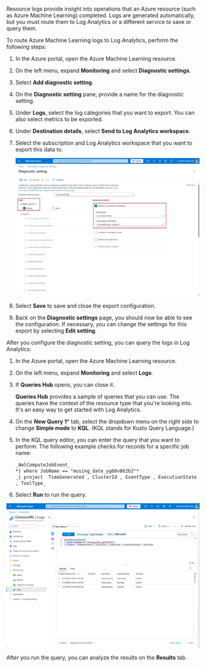 Resource logs provide insight into operations that an Azure resource (such as Azure Machine Learning) completed. Logs are generated automatically, but you must route them to Log Analytics or a different service to save or query them.

To route Azure Machine Learning logs to Log Analytics, perform the following steps:

1. In the Azure portal, open the Azure Machine Learning resource.

1. On the left menu, expand **Monitoring** and select **Diagnostic settings**.

1. Select **Add diagnostic setting**.

1. On the **Diagnostic setting** pane, provide a name for the diagnostic setting.

1. Under **Logs**, select the log categories that you want to export. You can also select metrics to be exported.

1. Under **Destination details**, select **Send to Log Analytics workspace**.

1. Select the subscription and Log Analytics workspace that you want to export this data to.

   ![Screenshot of the diagnostic settings in the Azure portal.](../media/diagnostic-setting.png)

1. Select **Save** to save and close the export configuration.

1. Back on the **Diagnostic settings** page, you should now be able to see the configuration. If necessary, you can change the settings for this export by selecting **Edit setting**.

After you configure the diagnostic setting, you can query the logs in Log Analytics:

1. In the Azure portal, open the Azure Machine Learning resource.

1. On the left menu, expand **Monitoring** and select **Logs**.

1. If **Queries Hub** opens, you can close it.

   **Queries Hub** provides a sample of queries that you can use. The queries have the context of the resource type that you're looking into. It's an easy way to get started with Log Analytics.

1. On the **New Query 1*** tab, select the dropdown menu on the right side to change **Simple mode** to **KQL**. (KQL stands for Kusto Query Language.)

1. In the KQL query editor, you can enter the query that you want to perform. The following example checks for records for a specific job name:

   ```kusto
   _AmlComputeJobEvent_
   *| where JobName == "musing_date_yg60v862b2"*
   _| project  TimeGenerated , ClusterId , EventType , ExecutionState , ToolType_
   ```

1. Select **Run** to run the query.

![Screenshot of the KQL code in a log query in the Azure portal.](../media/log-query.png)

After you run the query, you can analyze the results on the **Results** tab.
